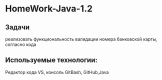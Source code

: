# HomeWork-Java-1.2
## Задачи
реализовать функциональность валидации номера банковской карты, согласно кода
## Используемые технологии:
Редактор кода VS, консоль GitBash,  GitHub,Java
